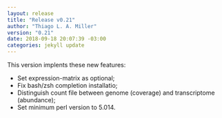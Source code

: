 ```yaml
---
layout: release
title: "Release v0.21"
author: "Thiago L. A. Miller"
version: "0.21"
date: 2018-09-18 20:07:39 -03:00
categories: jekyll update
---
```


This version implents these new features:

- Set expression-matrix as optional;
- Fix bash/zsh completion installatio;
- Distinguish count file between genome (coverage) and transcriptome (abundance);
- Set minimum perl version to 5.014.
